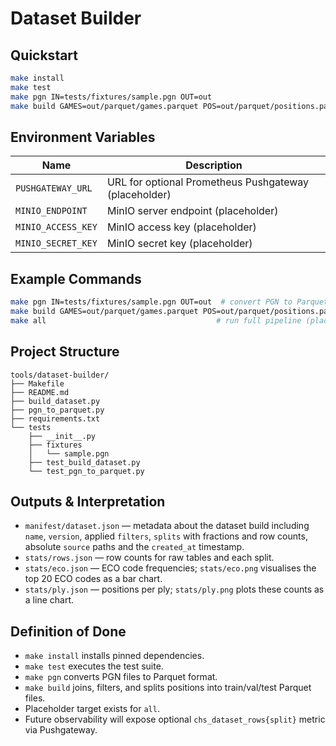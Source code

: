 # Dataset Builder

## Quickstart

```bash
make install
make test
make pgn IN=tests/fixtures/sample.pgn OUT=out
make build GAMES=out/parquet/games.parquet POS=out/parquet/positions.parquet NAME=sample OUT=out
```

## Environment Variables

| Name | Description |
| ---- | ----------- |
| `PUSHGATEWAY_URL` | URL for optional Prometheus Pushgateway (placeholder) |
| `MINIO_ENDPOINT`  | MinIO server endpoint (placeholder) |
| `MINIO_ACCESS_KEY`| MinIO access key (placeholder) |
| `MINIO_SECRET_KEY`| MinIO secret key (placeholder) |

## Example Commands

```bash
make pgn IN=tests/fixtures/sample.pgn OUT=out  # convert PGN to Parquet
make build GAMES=out/parquet/games.parquet POS=out/parquet/positions.parquet NAME=sample OUT=out
make all                                      # run full pipeline (placeholder)
```

## Project Structure

```
tools/dataset-builder/
├── Makefile
├── README.md
├── build_dataset.py
├── pgn_to_parquet.py
├── requirements.txt
└── tests
    ├── __init__.py
    ├── fixtures
    │   └── sample.pgn
    ├── test_build_dataset.py
    └── test_pgn_to_parquet.py
```

## Outputs & Interpretation

- `manifest/dataset.json` — metadata about the dataset build including `name`,
  `version`, applied `filters`, `splits` with fractions and row counts, absolute
  `source` paths and the `created_at` timestamp.
- `stats/rows.json` — row counts for raw tables and each split.
- `stats/eco.json` — ECO code frequencies; `stats/eco.png` visualises the top 20
  ECO codes as a bar chart.
- `stats/ply.json` — positions per ply; `stats/ply.png` plots these counts as a
  line chart.

## Definition of Done

- `make install` installs pinned dependencies.
- `make test` executes the test suite.
- `make pgn` converts PGN files to Parquet format.
- `make build` joins, filters, and splits positions into train/val/test Parquet files.
- Placeholder target exists for `all`.
- Future observability will expose optional `chs_dataset_rows{split}` metric via Pushgateway.

